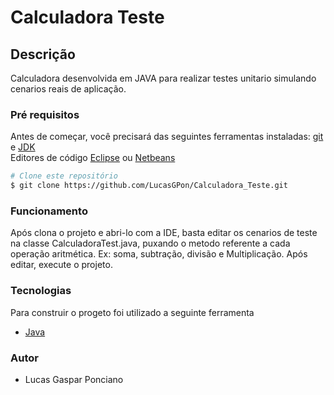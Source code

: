 # Calculadora Teste

## Descrição

Calculadora desenvolvida em JAVA para realizar testes unitario simulando cenarios reais de aplicação.

### Pré requisitos

Antes de começar, você precisará das seguintes ferramentas instaladas: [git](https://git-scm.com/) e [JDK](https://www.oracle.com/java/technologies/downloads/)
<br>
Editores de código [Eclipse](https://www.eclipse.org/downloads/) ou [Netbeans](https://netbeans.apache.org/download/nb14/nb14.html)

```bash
# Clone este repositório
$ git clone https://github.com/LucasGPon/Calculadora_Teste.git
```
### Funcionamento

Após clona o projeto e abri-lo com a IDE, basta editar os cenarios de teste na classe CalculadoraTest.java, puxando o metodo referente a cada operação aritmética. Ex: soma, subtração, divisão e Multiplicação. Após editar, execute o projeto.

### Tecnologias

Para construir o progeto foi utilizado a seguinte ferramenta
- [Java](https://www.java.com/pt-BR/)

### Autor

- Lucas Gaspar Ponciano